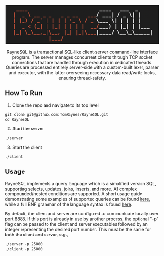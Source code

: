<div align="center">
    <img src="Assets/banner.png" width="500">
    <p>
        RayneSQL is a transactional SQL-like client-server command-line interface program.
        The server manages concurrent clients through TCP socket connections that are handled through 
        execution in dedicated threads. Queries are processed entirely server-side 
        with a custom-built lexer, parser and executor, with the latter overseeing necessary data read/write 
        locks, ensuring thread-safety.
    </p>
</div>

## How To Run

1. Clone the repo and navigate to its top level
```
git clone git@github.com:TomRaynes/RayneSQL.git
cd RayneSQL
```
2. Start the server
```
./server
```
3. Start the client
```
./client
```

## Usage
RayneSQL implements a query language which is a simplified version SQL, supporting selects, 
updates, joins, inserts, and more. All complex compounded/nested conditions are supported. 
A short usage guide demonstrating some examples of supported queries can be found [here](Assets/Usage.md), 
while a full BNF grammar of the language syntax is found [here](Assets/BNF.md).

By default, the client and server are configured to communicate locally over port 8888. If this port is 
already in use by another process, the optional "-p" flag can be passed to the client and server 
executables followed by an integer representing the desired port number. This must be the same for both
the client and server, e.g.,
```
./server -p 25000
./client -p 25000
```